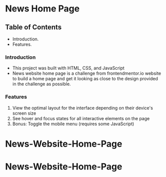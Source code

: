 # News Home Page

## Table of Contents

- Introduction.
- Features.

### Introduction

- This project was built with HTML, CSS, and JavaScript
- News website home page is a challenge from frontendmentor.io website to build a home page and get it looking as close to the design provided in the challenge as possible.

### Features

1. View the optimal layout for the interface depending on their device's screen size
2. See hover and focus states for all interactive elements on the page
3. Bonus: Toggle the mobile menu (requires some JavaScript)
# News-Website-Home-Page
# News-Website-Home-Page
